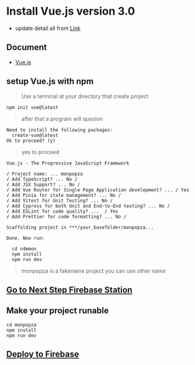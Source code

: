 # Install Vue.js version 3.0
- update detail all from [Link](https://github.com/monpopza/knowledge/blob/main/setup-vuejs-with-firebase.md)
## Document 
- [Vue.js](https://vuejs.org/guide/quick-start.html)

## setup Vue.js with npm
> Use a terminal at your directory that create project
```
npm init vue@latest
```
> after that a program will quesion
```
Need to install the following packages:
  create-vue@latest
Ok to proceed? (y)
```
> yes to proceed 
```
Vue.js - The Progressive JavaScript Framework

√ Project name: ... monpopza
√ Add TypeScript? ... No / 
√ Add JSX Support? ... No /
√ Add Vue Router for Single Page Application development? ... / Yes
√ Add Pinia for state management? ... No /
√ Add Vitest for Unit Testing? ... No / 
√ Add Cypress for both Unit and End-to-End testing? ... No / 
√ Add ESLint for code quality? ...  / Yes
√ Add Prettier for code formatting? ... No /

Scaffolding project in ***/your_basefolder/monpopza...

Done. Now run:

  cd n4mmon
  npm install
  npm run dev

```
> monpopza is a fakename project you can use other name

## [Go to Next Step Firebase Station](https://github.com/monpopza/knowledge/blob/main/Firebase.md)

## Make your project runable
```
cd monpopza
npm install
npm run dev
```

## [Deploy to Firebase](https://github.com/monpopza/knowledge/blob/main/Firebase.md#deploy-to-firebase)
